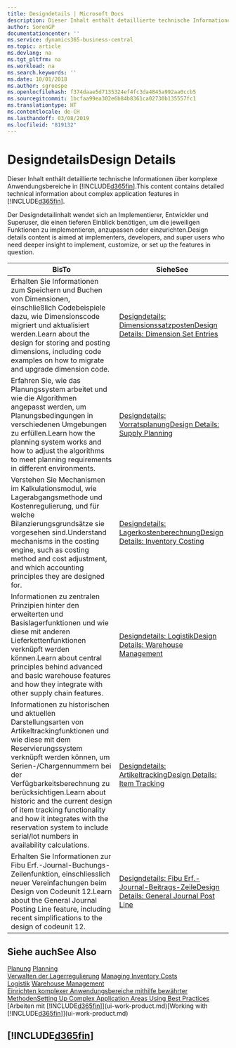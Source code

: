 ```yaml
---
title: Designdetails | Microsoft Docs
description: Dieser Inhalt enthält detaillierte technische Informationen über komplexe Anwendungsbereiche in  Business Central.
author: SorenGP
documentationcenter: ''
ms.service: dynamics365-business-central
ms.topic: article
ms.devlang: na
ms.tgt_pltfrm: na
ms.workload: na
ms.search.keywords: ''
ms.date: 10/01/2018
ms.author: sgroespe
ms.openlocfilehash: f374daae5d7135324ef4fc3da4845a992aa0ccb5
ms.sourcegitcommit: 1bcfaa99ea302e6b84b8361ca02730b135557fc1
ms.translationtype: HT
ms.contentlocale: de-CH
ms.lasthandoff: 03/08/2019
ms.locfileid: "819132"
---
```

# <a name="design-details"></a><span data-ttu-id="e3c80-103">Designdetails</span><span class="sxs-lookup"><span data-stu-id="e3c80-103">Design Details</span></span>
<span data-ttu-id="e3c80-104">Dieser Inhalt enthält detaillierte technische Informationen über komplexe Anwendungsbereiche in [!INCLUDE[d365fin](includes/d365fin_md.md)].</span><span class="sxs-lookup"><span data-stu-id="e3c80-104">This content contains detailed technical information about complex application features in [!INCLUDE[d365fin](includes/d365fin_md.md)].</span></span>  

 <span data-ttu-id="e3c80-105">Der Designdetailinhalt wendet sich an Implementierer, Entwickler und Superuser, die einen tieferen Einblick benötigen, um die jeweiligen Funktionen zu implementieren, anzupassen oder einzurichten.</span><span class="sxs-lookup"><span data-stu-id="e3c80-105">Design details content is aimed at implementers, developers, and super users who need deeper insight to implement, customize, or set up the features in question.</span></span>  

|<span data-ttu-id="e3c80-106">**Bis**</span><span class="sxs-lookup"><span data-stu-id="e3c80-106">**To**</span></span>|<span data-ttu-id="e3c80-107">**Siehe**</span><span class="sxs-lookup"><span data-stu-id="e3c80-107">**See**</span></span>|  
|------------|-------------|  
|<span data-ttu-id="e3c80-108">Erhalten Sie Informationen zum Speichern und Buchen von Dimensionen, einschließlich Codebeispiele dazu, wie Dimensionscode migriert und aktualisiert werden.</span><span class="sxs-lookup"><span data-stu-id="e3c80-108">Learn about the design for storing and posting dimensions, including code examples on how to migrate and upgrade dimension code.</span></span>|[<span data-ttu-id="e3c80-109">Designdetails: Dimensionssatzposten</span><span class="sxs-lookup"><span data-stu-id="e3c80-109">Design Details: Dimension Set Entries</span></span>](design-details-dimension-set-entries.md)|  
|<span data-ttu-id="e3c80-110">Erfahren Sie, wie das Planungssystem arbeitet und wie die Algorithmen angepasst werden, um Planungsbedingungen in verschiedenen Umgebungen zu erfüllen.</span><span class="sxs-lookup"><span data-stu-id="e3c80-110">Learn how the planning system works and how to adjust the algorithms to meet planning requirements in different environments.</span></span>|[<span data-ttu-id="e3c80-111">Designdetails: Vorratsplanung</span><span class="sxs-lookup"><span data-stu-id="e3c80-111">Design Details: Supply Planning</span></span>](design-details-supply-planning.md)|  
|<span data-ttu-id="e3c80-112">Verstehen Sie Mechanismen im Kalkulationsmodul, wie Lagerabgangsmethode und Kostenregulierung, und für welche Bilanzierungsgrundsätze sie vorgesehen sind.</span><span class="sxs-lookup"><span data-stu-id="e3c80-112">Understand mechanisms in the costing engine, such as costing method and cost adjustment, and which accounting principles they are designed for.</span></span>|[<span data-ttu-id="e3c80-113">Designdetails: Lagerkostenberechnung</span><span class="sxs-lookup"><span data-stu-id="e3c80-113">Design Details: Inventory Costing</span></span>](design-details-inventory-costing.md)|  
|<span data-ttu-id="e3c80-114">Informationen zu zentralen Prinzipien hinter den erweiterten und Basislagerfunktionen und wie diese mit anderen Lieferkettenfunktionen verknüpft werden können.</span><span class="sxs-lookup"><span data-stu-id="e3c80-114">Learn about central principles behind advanced and basic warehouse features and how they integrate with other supply chain features.</span></span>|[<span data-ttu-id="e3c80-115">Designdetails: Logistik</span><span class="sxs-lookup"><span data-stu-id="e3c80-115">Design Details: Warehouse Management</span></span>](design-details-warehouse-management.md)|  
|<span data-ttu-id="e3c80-116">Informationen zu historischen und aktuellen Darstellungsarten von Artikeltrackingfunktionen und wie diese mit dem Reservierungssystem verknüpft werden können, um Serien-/Chargennummern bei der Verfügbarkeitsberechnung zu berücksichtigen.</span><span class="sxs-lookup"><span data-stu-id="e3c80-116">Learn about historic and the current design of item tracking functionality and how it integrates with the reservation system to include serial/lot numbers in availability calculations.</span></span>|[<span data-ttu-id="e3c80-117">Designdetails: Artikeltracking</span><span class="sxs-lookup"><span data-stu-id="e3c80-117">Design Details: Item Tracking</span></span>](design-details-item-tracking.md)|  
|<span data-ttu-id="e3c80-118">Erhalten Sie Informationen zur Fibu Erf.-Journal-Buchungs-Zeilenfunktion, einschliesslich neuer Vereinfachungen beim Design von Codeunit 12.</span><span class="sxs-lookup"><span data-stu-id="e3c80-118">Learn about the General Journal Posting Line feature, including recent simplifications to the design of codeunit 12.</span></span>|[<span data-ttu-id="e3c80-119">Designdetails: Fibu Erf.-Journal-Beitrags-Zeile</span><span class="sxs-lookup"><span data-stu-id="e3c80-119">Design Details: General Journal Post Line</span></span>](design-details-general-journal-post-line.md)|  

## <a name="see-also"></a><span data-ttu-id="e3c80-120">Siehe auch</span><span class="sxs-lookup"><span data-stu-id="e3c80-120">See Also</span></span>  
 <span data-ttu-id="e3c80-121">[Planung](production-planning.md) </span><span class="sxs-lookup"><span data-stu-id="e3c80-121">[Planning](production-planning.md) </span></span>  
 <span data-ttu-id="e3c80-122">[Verwalten der Lagerregulierung](finance-manage-inventory-costs.md) </span><span class="sxs-lookup"><span data-stu-id="e3c80-122">[Managing Inventory Costs](finance-manage-inventory-costs.md) </span></span>  
 <span data-ttu-id="e3c80-123">[Logistik](warehouse-manage-warehouse.md) </span><span class="sxs-lookup"><span data-stu-id="e3c80-123">[Warehouse Management](warehouse-manage-warehouse.md) </span></span>  
 [<span data-ttu-id="e3c80-124">Einrichten komplexer Anwendungsbereiche mithilfe bewährter Methoden</span><span class="sxs-lookup"><span data-stu-id="e3c80-124">Setting Up Complex Application Areas Using Best Practices</span></span>](set-up-complex-application-areas-using-best-practices.md)  
 <span data-ttu-id="e3c80-125">[Arbeiten mit [!INCLUDE[d365fin](includes/d365fin_md.md)]](ui-work-product.md)</span><span class="sxs-lookup"><span data-stu-id="e3c80-125">[Working with [!INCLUDE[d365fin](includes/d365fin_md.md)]](ui-work-product.md)</span></span>

 ## [!INCLUDE[d365fin](includes/free_trial_md.md)]  
  
